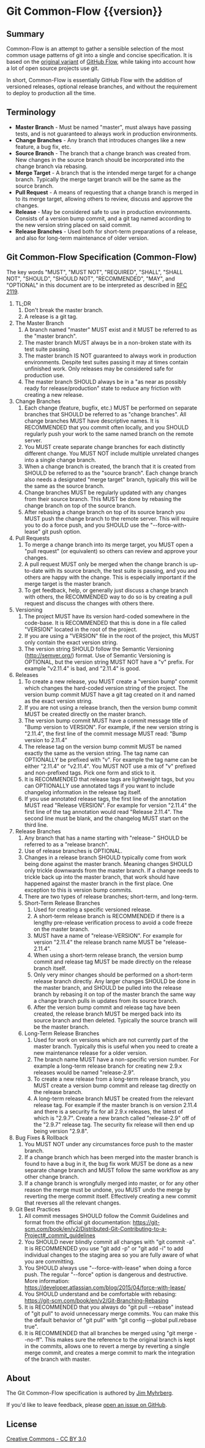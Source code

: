Git Common-Flow {{version}}
===========================

Summary
-------

Common-Flow is an attempt to gather a sensible selection of the most common
usage patterns of git into a single and concise specification. It is based on
the [original variant](http://scottchacon.com/2011/08/31/github-flow.html)
of [GitHub Flow](https://guides.github.com/introduction/flow/), while taking
into account how a lot of open source projects use git.

In short, Common-Flow is essentially GitHub Flow with the addition of versioned
releases, optional release branches, and without the requirement to deploy to
production all the time.

Terminology
-----------

- **Master Branch** - Must be named "master", must always have passing tests,
  and is not guaranteed to always work in production environments.
- **Change Branches** - Any branch that introduces changes like a new feature, a
  bug fix, etc.
- **Source Branch** - The branch that a change branch was created from. New
  changes in the source branch should be incorporated into the change branch via
  rebasing.
- **Merge Target** - A branch that is the intended merge target for a change
  branch. Typically the merge target branch will be the same as the source
  branch.
- **Pull Request** - A means of requesting that a change branch is merged in to
  its merge target, allowing others to review, discuss and approve the changes.
- **Release** - May be considered safe to use in production
  environments. Consists of a version bump commit, and a git tag named according
  to the new version string placed on said commit.
- **Release Branches** - Used both for short-term preparations of a release, and
  also for long-term maintenance of older version.

Git Common-Flow Specification (Common-Flow)
-------------------------------------------

The key words "MUST", "MUST NOT", "REQUIRED", "SHALL", "SHALL NOT", "SHOULD",
"SHOULD NOT", "RECOMMENDED", "MAY", and "OPTIONAL" in this document are to be
interpreted as described in [RFC 2119](https://tools.ietf.org/html/rfc2119).

1. TL;DR
    1. Don't break the master branch.
    2. A release is a git tag.
2. The Master Branch
    1. A branch named "master" MUST exist and it MUST be referred to as the
       "master branch".
    2. The master branch MUST always be in a non-broken state with its test
       suite passing.
    4. The master branch IS NOT guaranteed to always work in production
       environments. Despite test suites passing it may at times contain
       unfinished work. Only releases may be considered safe for production use.
    5. The master branch SHOULD always be in a "as near as possibly ready for
       release/production" state to reduce any friction with creating a new
       release.
3. Change Branches
    1. Each change (feature, bugfix, etc.) MUST be performed on separate
       branches that SHOULD be referred to as "change branches". All change
       branches MUST have descriptive names. It is RECOMMENDED that you commit
       often locally, and you SHOULD regularly push your work to the same named
       branch on the remote server.
    2. You MUST create separate change branches for each distinctly different
       change. You MUST NOT include multiple unrelated changes into a single
       change branch.
    3. When a change branch is created, the branch that it is created from
       SHOULD be referred to as the "source branch". Each change branch also
       needs a designated "merge target" branch, typically this will be the same
       as the source branch.
    4. Change branches MUST be regularly updated with any changes from their
       source branch. This MUST be done by rebasing the change branch on top of
       the source branch.
    5. After rebasing a change branch on top of its source branch you MUST push
       the change branch to the remote server. This will require you to do a
       force push, and you SHOULD use the "--force-with-lease" git push option.
4. Pull Requests
    1. To merge a change branch into its merge target, you MUST open a "pull
       request" (or equivalent) so others can review and approve your changes.
    2. A pull request MUST only be merged when the change branch is up-to-date
       with its source branch, the test suite is passing, and you and others are
       happy with the change. This is especially important if the merge target
       is the master branch.
    3. To get feedback, help, or generally just discuss a change branch with
       others, the RECOMMENDED way to do so is by creating a pull request and
       discuss the changes with others there.
5. Versioning
    1. The project MUST have its version hard-coded somewhere in the
       code-base. It is RECOMMENDED that this is done in a file called "VERSION"
       located in the root of the project.
    2. If you are using a "VERSION" file in the root of the project, this MUST
       only contain the exact version string.
    3. The version string SHOULD follow the Semantic Versioning
       (<http://semver.org/>) format. Use of Semantic Versioning is OPTIONAL,
       but the version string MUST NOT have a "v" prefix. For example "v2.11.4"
       is bad, and "2.11.4" is good.
6. Releases
    1. To create a new release, you MUST create a "version bump" commit which
       changes the hard-coded version string of the project. The version bump
       commit MUST have a git tag created on it and named as the exact version
       string.
    2. If you are not using a release branch, then the version bump commit MUST
       be created directly on the master branch.
    3. The version bump commit MUST have a commit message title of "Bump version
       to VERSION". For example, if the new version string is "2.11.4", the
       first line of the commit message MUST read: "Bump version to 2.11.4"
    4. The release tag on the version bump commit MUST be named exactly the same
       as the version string. The tag name can OPTIONALLY be prefixed with
       "v". For example the tag name can be either "2.11.4" or "v2.11.4". You
       MUST NOT use a mix of "v" prefixed and non-prefixed tags. Pick one form
       and stick to it.
    5. It is RECOMMENDED that release tags are lightweight tags, but you can
       OPTIONALLY use annotated tags if you want to include changelog
       information in the release tag itself.
    6. If you use annotated release tags, the first line of the annotation MUST
       read "Release VERSION". For example for version "2.11.4" the first line
       of the tag annotation would read "Release 2.11.4". The second line must
       be blank, and the changelog MUST start on the third line.
7. Release Branches
    1. Any branch that has a name starting with "release-" SHOULD be referred to
       as a "release branch".
    2. Use of release branches is OPTIONAL.
    3. Changes in a release branch SHOULD typically come from work being
       done against the master branch. Meaning changes SHOULD only trickle
       downwards from the master branch. If a change needs to trickle back up
       into the master branch, that work should have happened against the master
       branch in the first place. One exception to this is version bump commits.
    4. There are two types of release branches; short-term, and long-term.
    5. Short-Term Release Branches
        1. Used for creating a specific versioned release.
        2. A short-term release branch is RECOMMENDED if there is a lengthy
           pre-release verification process to avoid a code freeze on the master
           branch.
        3. MUST have a name of "release-VERSION". For example for version
           "2.11.4" the release branch name MUST be "release-2.11.4".
        4. When using a short-term release branch, the version bump commit and
           release tag MUST be made directly on the release branch itself.
        5. Only very minor changes should be performed on a short-term release
           branch directly. Any larger changes SHOULD be done in the master
           branch, and SHOULD be pulled into the release branch by rebasing it
           on top of the master branch the same way a change branch pulls in
           updates from its source branch.
        6. After the version bump commit and release tag have been created, the
           release branch MUST be merged back into its source branch and then
           deleted. Typically the source branch will be the master branch.
    6. Long-Term Release Branches
        1. Used for work on versions which are not currently part of the master
           branch. Typically this is useful when you need to create a new
           maintenance release for a older version.
        2. The branch name MUST have a non-specific version number. For example
           a long-term release branch for creating new 2.9.x releases would be
           named "release-2.9".
        3. To create a new release from a long-term release branch, you MUST
           create a version bump commit and release tag directly on the release
           branch.
        4. A long-term release branch MUST be created from the relevant release
           tag. For example if the master branch is on version 2.11.4 and there
           is a security fix for all 2.9.x releases, the latest of which is
           "2.9.7". Create a new branch called "release-2.9" off of the "2.9.7"
           release tag. The security fix release will then end up being version
           "2.9.8".
8. Bug Fixes & Rollback
    1. You MUST NOT under any circumstances force push to the master branch.
    2. If a change branch which has been merged into the master branch is found
       to have a bug in it, the bug fix work MUST be done as a new separate
       change branch and MUST follow the same workflow as any other change
       branch.
    3. If a change branch is wrongfully merged into master, or for any other
       reason the merge must be undone, you MUST undo the merge by reverting the
       merge commit itself. Effectively creating a new commit that reverses all
       the relevant changes.
9. Git Best Practices
    1. All commit messages SHOULD follow the Commit Guidelines and format from
       the official git
       documentation:
       <https://git-scm.com/book/en/v2/Distributed-Git-Contributing-to-a-Project#_commit_guidelines>
    2. You SHOULD never blindly commit all changes with "git commit -a". It is
       RECOMMENDED you use "git add -p" or "git add -i" to add individual changes to the staging
       area so you are fully aware of what you are committing.
    3. You SHOULD always use "--force-with-lease" when doing a force push. The
       regular "--force" option is dangerous and destructive. More
       information:
       <https://developer.atlassian.com/blog/2015/04/force-with-lease/>
    4. You SHOULD understand and be comfortable with
       rebasing: <https://git-scm.com/book/en/v2/Git-Branching-Rebasing>
    5. It is RECOMMENDED that you always do "git pull --rebase" instead of "git
       pull" to avoid unnecessary merge commits. You can make this the default
       behavior of "git pull" with "git config --global pull.rebase true".
    6. It is RECOMMENDED that all branches be merged using "git merge --no-ff".
       This makes sure the reference to the original branch is kept in the
       commits, allows one to revert a merge by reverting a single merge commit,
       and creates a merge commit to mark the integration of the branch with
       master.

About
-----

The Git Common-Flow specification is authored
by [Jim Myhrberg](http://jimeh.me).

If you'd like to leave feedback,
please [open an issue on GitHub](https://github.com/jimeh/common-flow/issues).

License
-------

[Creative Commons - CC BY 3.0](http://creativecommons.org/licenses/by/3.0/)
